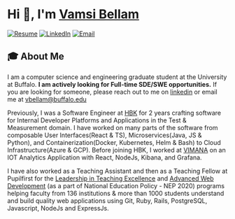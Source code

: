 # Hi 👋, I'm [Vamsi Bellam](https://vamsibellam.com/)

[![Resume](https://img.shields.io/badge/Resume-vamsibellam-blue)](https://vamsibellam.com/resume.pdf)
[![LinkedIn](https://img.shields.io/badge/LinkedIn-Vamsi_Bellam-blue)](https://www.linkedin.com/in/vamsi-bellam/)
[![Email](https://img.shields.io/badge/Email-vbellam%40buffalo.edu-red)](mailto:vbellam@buffalo.edu)

## 🎓 About Me
I am a computer science and engineering graduate student at the University at Buffalo. **I am actively looking for Full-time SDE/SWE opportunities.** If you are looking for someone, please reach out to me on [linkedin](https://www.linkedin.com/in/vamsi-bellam/) or email me at vbellam@buffalo.edu

Previously, I was a Software Engineer at [HBK](https://www.hbkworld.com/en) for 2 years crafting software for Internal Developer Platforms and Applications in the Test & Measurement domain. I have worked on many parts of the software from composable User Interfaces(React & TS), Microservices(Java, JS & Python), and Containerization(Docker, Kubernetes, Helm & Bash) to Cloud Infrastructure(Azure & GCP). Before joining HBK, I worked at [VIMANA](https://govimana.com/) on an IOT Analytics Application with React, NodeJs, Kibana, and Grafana.

I have also worked as a Teaching Assistant and then as a Teaching Fellow at Pupilfirst for the [Leadership in Teaching Excellence](https://lite.pupilfirst.org/) and [Advanced Web Development](https://wd.pupilfirst.org/) (as a part of National Education Policy - NEP 2020) programs helping faculty from 136 institutions & more than 1000 students understand and build quality web applications using Git, Ruby, Rails, PostgreSQL, Javascript, NodeJs and ExpressJs.
